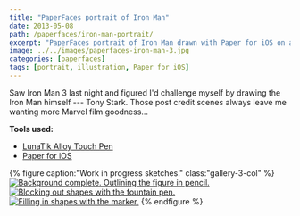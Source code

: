 ```yaml
---
title: "PaperFaces portrait of Iron Man"
date: 2013-05-08
path: /paperfaces/iron-man-portrait/
excerpt: "PaperFaces portrait of Iron Man drawn with Paper for iOS on an iPad."
image: ../../images/paperfaces-iron-man-3.jpg
categories: [paperfaces]
tags: [portrait, illustration, Paper for iOS]
---
```


Saw Iron Man 3 last night and figured I'd challenge myself by drawing the Iron Man himself --- Tony Stark. Those post credit scenes always leave me wanting more Marvel film goodness…

**Tools used:**

- [LunaTik Alloy Touch Pen](https://www.amazon.com/gp/product/B00821TR7G/ref=as_li_ss_tl?ie=UTF8&tag=mademist-20&linkCode=as2&camp=1789&creative=390957&creativeASIN=B00821TR7G)
- [Paper for iOS](https://paper.bywetransfer.com/)

{% figure caption:"Work in progress sketches." class:"gallery-3-col" %}
[![Background complete. Outlining the figure in pencil.](../../images/paperfaces-iron-man-3-wip-1-230.jpg)](../../images/paperfaces-iron-man-3-wip-1-lg.jpg)
[![Blocking out shapes with the fountain pen.](../../images/paperfaces-iron-man-3-wip-2-230.jpg)](../../images/paperfaces-iron-man-3-wip-2-lg.jpg)
[![Filling in shapes with the marker.](../../images/paperfaces-iron-man-3-wip-3-230.jpg)](../../images/paperfaces-iron-man-3-wip-3-lg.jpg)
{% endfigure %}
